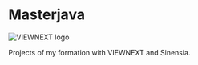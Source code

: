# Masterjava
![VIEWNEXT logo](https://e4you.org//sites/default/files/viewnext.png)

Projects of my formation with VIEWNEXT and Sinensia.
